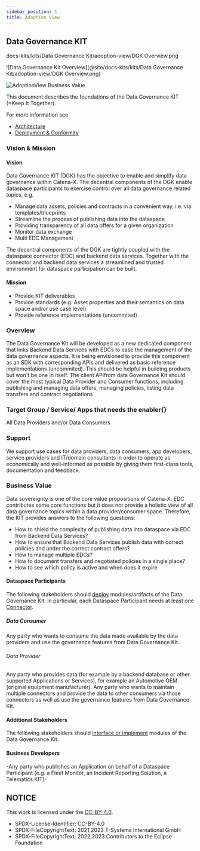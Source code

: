 ```yaml
---
sidebar_position: 1
title: Adoption View
---
```

## Data Governance KIT

docs-kits/kits/Data Governance Kit/adoption-view/DGK Overview.png

![Data Governance Kit Overview](@site/docs-kits/kits/Data Governance Kit/adoption-view/DGK Overview.png)

![AdoptionView Business Value](resources/adoption-view/adoption-view-BusinessValue.png)


<!--
 * Copyright (c) 2024 T-Systems International GmbH
 * Copyright (c) 2021,2023 Contributors to the Eclipse Foundation
 *
 * See the NOTICE file(s) distributed with this work for additional
 * information regarding copyright ownership.
 *
 * This documentation and the accompanying materials are made available under the
 * terms of the Creative Commons Attribution 4.0 International License,  which is available at
 * https://creativecommons.org/licenses/by/4.0/legalcode.
 *
 * Unless required by applicable law or agreed to in writing, software
 * distributed under the License is distributed on an "AS IS" BASIS, WITHOUT
 * WARRANTIES OR CONDITIONS OF ANY KIND, either express or implied. See the
 * License for the specific language governing permissions and limitations
 * under the License.
 *
 * SPDX-License-Identifier: CC-BY-4.0
![DatGov Kit Banner](/img/DatGovKit/DatGovKit-Icon.png)
-->


This document describes the foundations of the Data Governance KIT (=Keep It Together).

For more information see

* [Architecture](../development-view/architecture) 
* [Deployment & Conformity](../operation-view/deployment) 

### Vision & Mission

#### Vision

Data Governance KIT (DGK) has the objective to enable and simplify data governance within Catena-X. The decentral components of the DGK enable dataspace participants to exercise control over all data governance related topics, e.g.

* Manage data assets, policies and contracts in a convenient way, i.e. via templates/blueprints
* Streamline the process of publishing data into the dataspace
* Providing transparency of all data offers for a given organization
* Monitor data exchange
* Multi EDC Management

The decentral components of the DGK are tightly coupled with the dataspace connector (EDC) and backend data services. Together with the connector and backend data services a streamlined and trusted environment for dataspace participation can be built.

#### Mission

* Provide KIT deliverables
* Provide standards (e.g. Asset properties and their semantics on data space and/or use case level)
* Provide reference implementations (uncommited)

### Overview

The Data Governance Kit will be developed as a new dedicated component that links Backend Data Services with EDCs to ease the management of the data governance aspects. It is being envisioned to provide this component as an SDK with corresponding APIs and delivered as basic reference implementations (uncommited). This should be helpful in building products but won't be one in itself. The client APIfrom data Governance Kit should cover the most typical Data Provider and Consumer functions, including publishing and managing data offers, managing policies, listing data transfers and contract negotiations

### Target Group / Service/ Apps that needs the enabler{}

All Data Providers and/or Data Consumers

### Support

We support use cases for data providers, data consumers, app developers, service providers and IT/domain consultants in order to operate as economically and well-informed as possible by giving them first-class tools, documentation and feedback.


### Business Value

Data sovereignty is one of the core value propositions of Catena-X. EDC contributes some core functions but it does not provide a holistic view of all data governance topics within a data provider/consumer space. Therefore, the KIT provides answers to the following questions:
* How to shield the complexity of publishing data into dataspace via EDC from Backend Data Services?
* How to ensure that Backend Data Services publish data with correct policies and under the correct contract offers?
* How to manage multiple EDCs?
* How to document transfers and negotiated policies in a single place?
* How to see which policy is active and when does it expire

#### Dataspace Participants

The following stakeholders should [deploy](../operation-view/deployment) modules/artifacts of the Data Governance Kit.
In particular, each Dataspace Participant needs at least one [Connector](../operation-view/DatGov_edc).

##### Data Consumer

Any party who wants to consume the data made available by the data providers and use the governance features from Data Governance Kit.

###### Data Provider

Any party who provides data (for example by a backend database or other supported Applications or Services), for example an Automotive OEM (original equipment manufacturer). Any party who wants to maintain multiple connectors and provide the data to other consumers via those connectors as well as use the governance features from Data Governance Kit.

#### Additional Stakeholders

The following stakeholders should [interface or implement](../development-view/architecture) modules of the Data Governance Kit.

#### Business Developers


-Any party who publishes an Application on behalf of a Dataspace Participant (e.g. a Fleet Monitor, an Incident Reporting Solution, a Telematics KIT)-


## NOTICE

This work is licensed under the [CC-BY-4.0](https://creativecommons.org/licenses/by/4.0/legalcode).

- SPDX-License-Identifier: CC-BY-4.0
- SPDX-FileCopyrightText: 2021,2023 T-Systems International GmbH
- SPDX-FileCopyrightText: 2022,2023 Contributors to the Eclipse Foundation
